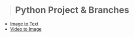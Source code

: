 > # Python Project & Branches

- [Image to Text](https://github.com/jatinbabariya/python/tree/imgToText)
- [Video to Image](https://github.com/jatinbabariya/python/tree/VideoToImage)
